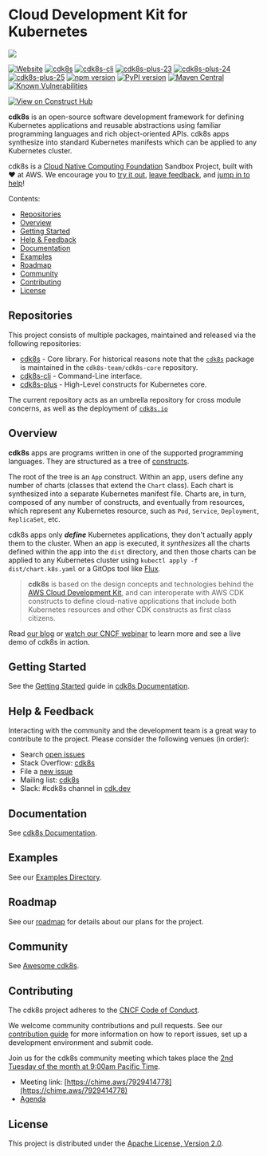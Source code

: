 # Cloud Development Kit for Kubernetes

![](./website/static/images/animation.gif)

[![Website](https://github.com/cdk8s-team/cdk8s/workflows/website/badge.svg)](https://github.com/cdk8s-team/cdk8s/actions/workflows/website.yml)
[![cdk8s](https://img.shields.io/github/workflow/status/cdk8s-team/cdk8s-core/release?label=cdk8s&logo=GitHub)](https://github.com/cdk8s-team/cdk8s-core/actions/workflows/release.yml)
[![cdk8s-cli](https://img.shields.io/github/workflow/status/cdk8s-team/cdk8s-cli/release?label=cdk8s-cli&logo=GitHub)](https://github.com/cdk8s-team/cdk8s-cli/actions/workflows/release.yml)
[![cdk8s-plus-23](https://img.shields.io/github/workflow/status/cdk8s-team/cdk8s-plus/release-k8s.21?label=cdk8s-plus-23&logo=GitHub)](https://github.com/cdk8s-team/cdk8s-plus/actions/workflows/release-k8s.23.yml)
[![cdk8s-plus-24](https://img.shields.io/github/workflow/status/cdk8s-team/cdk8s-plus/release-k8s.20?label=cdk8s-plus-24&logo=GitHub)](https://github.com/cdk8s-team/cdk8s-plus/actions/workflows/release-k8s.24.yml)
[![cdk8s-plus-25](https://img.shields.io/github/workflow/status/cdk8s-team/cdk8s-plus/release-k8s.20?label=cdk8s-plus-25&logo=GitHub)](https://github.com/cdk8s-team/cdk8s-plus/actions/workflows/release-k8s.25.yml)
[![npm version](https://badge.fury.io/js/cdk8s.svg)](https://badge.fury.io/js/cdk8s)
[![PyPI version](https://badge.fury.io/py/cdk8s.svg)](https://badge.fury.io/py/cdk8s)
[![Maven Central](https://maven-badges.herokuapp.com/maven-central/org.cdk8s/cdk8s/badge.svg?style=plastic)](https://maven-badges.herokuapp.com/maven-central/org.cdk8s/cdk8s)
[![Known Vulnerabilities](https://snyk.io/test/github/cdk8s-team/cdk8s/badge.svg)](https://snyk.io/test/github/cdk8s-team/cdk8s)

[![View on Construct Hub](https://constructs.dev/badge?package=cdk8s)](https://constructs.dev/packages/cdk8s)

**cdk8s** is an open-source software development framework for defining Kubernetes applications and reusable abstractions using familiar
programming languages and rich object-oriented APIs. cdk8s apps synthesize into standard Kubernetes
manifests which can be applied to any Kubernetes cluster.

cdk8s is a [Cloud Native Computing Foundation](https://www.cncf.io) Sandbox Project, built with ❤️ at AWS. We encourage you to [try it out](#getting-started), [leave feedback](#help--feedback), and [jump in to help](#contributing)!

Contents:

- [Repositories](#repositories)
- [Overview](#overview)
- [Getting Started](#getting-started)
- [Help & Feedback](#help--feedback)
- [Documentation](#documentation)
- [Examples](#examples)
- [Roadmap](#roadmap)
- [Community](#community)
- [Contributing](#contributing)
- [License](#license)

## Repositories

This project consists of multiple packages, maintained and released via the following repositories:

- [cdk8s](https://github.com/cdk8s-team/cdk8s-core) - Core library. For historical reasons note that the [`cdk8s`](https://www.npmjs.com/package/cdk8s) package is maintained in the `cdk8s-team/cdk8s-core` repository.
- [cdk8s-cli](https://github.com/cdk8s-team/cdk8s-cli) - Command-Line interface.
- [cdk8s-plus](https://github.com/cdk8s-team/cdk8s-plus) - High-Level constructs for Kubernetes core.

The current repository acts as an umbrella repository for cross module concerns, as well as the deployment of [`cdk8s.io`](https://cdk8s.io)

## Overview

**cdk8s** apps are programs written in one of the supported programming
languages. They are structured as a tree of
[constructs](https://github.com/aws/constructs).

The root of the tree is an `App` construct. Within an app, users define any
number of charts (classes that extend the `Chart` class). Each chart is
synthesized into a separate Kubernetes manifest file. Charts are, in turn,
composed of any number of constructs, and eventually from resources, which
represent any Kubernetes resource, such as `Pod`, `Service`, `Deployment`,
`ReplicaSet`, etc.

cdk8s apps only ***define*** Kubernetes applications, they don't actually apply
them to the cluster. When an app is executed, it *synthesizes* all the charts
defined within the app into the `dist` directory, and then those charts can be
applied to any Kubernetes cluster using `kubectl apply -f dist/chart.k8s.yaml` or a GitOps tool like [Flux](https://fluxcd.io/).

> **cdk8s** is based on the design concepts and technologies behind the [AWS
Cloud Development Kit](https://aws.amazon.com/cdk), and can interoperate with
AWS CDK constructs to define cloud-native applications that include both
Kubernetes resources and other CDK constructs as first class citizens.

Read [our blog](https://aws.amazon.com/blogs/containers/introducing-cdk-for-kubernetes/) or [watch our CNCF webinar](https://www.cncf.io/webinars/end-yaml-engineering-with-cdk8s/) to learn more and see a live demo of cdk8s in action.

## Getting Started

See the [Getting Started](https://cdk8s.io/docs/latest/getting-started) guide in
[cdk8s Documentation](https://cdk8s.io/docs/).

## Help & Feedback

Interacting with the community and the development team is a great way to
contribute to the project. Please consider the following venues (in order):

- Search [open issues](https://github.com/cdk8s-team/cdk8s/issues)
- Stack Overflow: [cdk8s](https://stackoverflow.com/questions/tagged/cdk8s)
- File a [new issue](https://github.com/cdk8s-team/cdk8s/issues/new/choose)
- Mailing list: [cdk8s](https://groups.google.com/forum/#!forum/cdk8s)
- Slack: #cdk8s channel in [cdk.dev](https://cdk.dev)

## Documentation

See [cdk8s Documentation](https://cdk8s.io/docs).

## Examples

See our [Examples Directory](./examples).

## Roadmap

See our [roadmap](https://github.com/cdk8s-team/cdk8s/projects/1) for details about our plans for the project.

## Community

See [Awesome cdk8s](https://github.com/dungahk/awesome-cdk8s).

## Contributing

The cdk8s project adheres to the [CNCF Code of
Conduct](https://github.com/cncf/foundation/blob/master/code-of-conduct.md).

We welcome community contributions and pull requests. See our [contribution
guide](./CONTRIBUTING.md) for more information on how to report issues, set up a
development environment and submit code.

Join us for the cdk8s community meeting which takes place the [2nd Tuesday of the month at 9:00am Pacific Time](https://www.thetimezoneconverter.com/?t=9:00&tz=PT%20%28Pacific%20Time%29).

* Meeting link: [https://chime.aws/7929414778](https://chime.aws/7929414778)
* [Agenda](https://docs.google.com/document/d/1QmZS2_cphxbs2VPfDCkrUVcoDwiawryh704hEfAyrBk/edit?usp=sharing)

## License

This project is distributed under the [Apache License, Version 2.0](./LICENSE).

